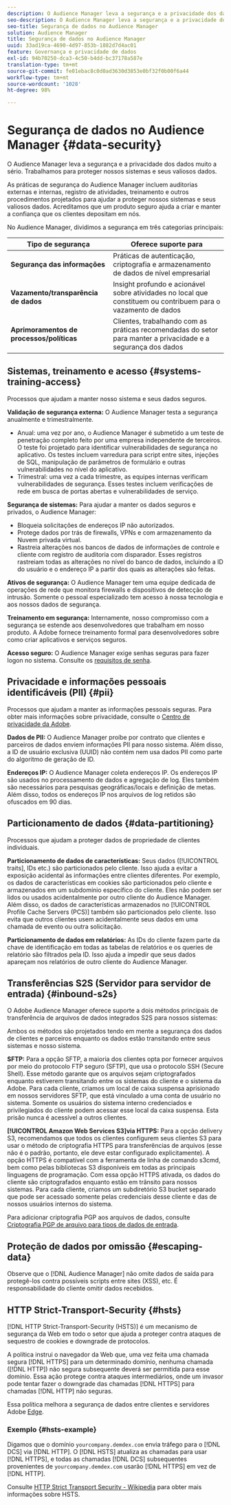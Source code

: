 ```yaml
---
description: O Audience Manager leva a segurança e a privacidade dos dados muito a sério. Trabalhamos para proteger nossos sistemas e seus valiosos dados.
seo-description: O Audience Manager leva a segurança e a privacidade dos dados muito a sério. Trabalhamos para proteger nossos sistemas e seus valiosos dados.
seo-title: Segurança de dados no Audience Manager
solution: Audience Manager
title: Segurança de dados no Audience Manager
uuid: 33ad19ca-4690-4d97-853b-1882d7d4ac01
feature: Governança e privacidade de dados
exl-id: 94b70250-dca3-4c50-b4dd-bc37178a587e
translation-type: tm+mt
source-git-commit: fe01ebac8c0d0ad3630d3853e0bf32f0b00f6a44
workflow-type: tm+mt
source-wordcount: '1028'
ht-degree: 98%

---
```


# Segurança de dados no Audience Manager {#data-security}

O Audience Manager leva a segurança e a privacidade dos dados muito a sério. Trabalhamos para proteger nossos sistemas e seus valiosos dados.

As práticas de segurança do Audience Manager incluem auditorias externas e internas, registro de atividades, treinamento e outros procedimentos projetados para ajudar a proteger nossos sistemas e seus valiosos dados. Acreditamos que um produto seguro ajuda a criar e manter a confiança que os clientes depositam em nós.

No Audience Manager, dividimos a segurança em três categorias principais:

| Tipo de segurança | Oferece suporte para |
|---|---|
| **Segurança das informações** | Práticas de autenticação, criptografia e armazenamento de dados de nível empresarial |
| **Vazamento/transparência de dados** | Insight profundo e acionável sobre atividades no local que constituem ou contribuem para o vazamento de dados |
| **Aprimoramentos de processos/políticas** | Clientes, trabalhando com as práticas recomendadas do setor para manter a privacidade e a segurança dos dados |

## Sistemas, treinamento e acesso {#systems-training-access}

Processos que ajudam a manter nosso sistema e seus dados seguros.

**Validação de segurança externa:** O Audience Manager testa a segurança anualmente e trimestralmente.

* Anual: uma vez por ano, o Audience Manager é submetido a um teste de penetração completo feito por uma empresa independente de terceiros. O teste foi projetado para identificar vulnerabilidades de segurança no aplicativo. Os testes incluem varredura para script entre sites, injeções de SQL, manipulação de parâmetros de formulário e outras vulnerabilidades no nível do aplicativo.
* Trimestral: uma vez a cada trimestre, as equipes internas verificam vulnerabilidades de segurança. Esses testes incluem verificações de rede em busca de portas abertas e vulnerabilidades de serviço.

**Segurança de sistemas:**  Para ajudar a manter os dados seguros e privados, o Audience Manager:

* Bloqueia solicitações de endereços IP não autorizados.
* Protege dados por trás de firewalls, VPNs e com armazenamento da Nuvem privada virtual.
* Rastreia alterações nos bancos de dados de informações de controle e cliente com registro de auditoria com disparador. Esses registros rastreiam todas as alterações no nível do banco de dados, incluindo a ID do usuário e o endereço IP a partir dos quais as alterações são feitas.

**Ativos de segurança:** O Audience Manager tem uma equipe dedicada de operações de rede que monitora firewalls e dispositivos de detecção de intrusão. Somente o pessoal especializado tem acesso à nossa tecnologia e aos nossos dados de segurança.

**Treinamento em segurança:**  Internamente, nosso compromisso com a segurança se estende aos desenvolvedores que trabalham em nosso produto. A Adobe fornece treinamento formal para desenvolvedores sobre como criar aplicativos e serviços seguros.

**Acesso seguro:** O Audience Manager exige senhas seguras para fazer logon no sistema. Consulte os [requisitos de senha](../../reference/password-requirements.md).

## Privacidade e informações pessoais identificáveis (PII) {#pii}

Processos que ajudam a manter as informações pessoais seguras. Para obter mais informações sobre privacidade, consulte o [Centro de privacidade da Adobe](https://www.adobe.com/pt/privacy/advertising-services.html).

**Dados de PII:** O Audience Manager proíbe por contrato que clientes e parceiros de dados enviem informações PII para nosso sistema. Além disso, a ID de usuário exclusiva (UUID) não contém nem usa dados PII como parte do algoritmo de geração de ID.

**Endereços IP:** O Audience Manager coleta endereços IP. Os endereços IP são usados no processamento de dados e agregação de log. Eles também são necessários para pesquisas geográficas/locais e definição de metas. Além disso, todos os endereços IP nos arquivos de log retidos são ofuscados em 90 dias.

## Particionamento de dados {#data-partitioning}

Processos que ajudam a proteger dados de propriedade de clientes individuais.

**Particionamento de dados de características:**  Seus dados ([!UICONTROL traits], IDs etc.) são particionados pelo cliente. Isso ajuda a evitar a exposição acidental às informações entre clientes diferentes. Por exemplo, os dados de características em cookies são particionados pelo cliente e armazenados em um subdomínio específico do cliente. Eles não podem ser lidos ou usados acidentalmente por outro cliente do Audience Manager. Além disso, os dados de características armazenados no [!UICONTROL Profile Cache Servers (PCS)] também são particionados pelo cliente. Isso evita que outros clientes usem acidentalmente seus dados em uma chamada de evento ou outra solicitação.

**Particionamento de dados em relatórios:** As IDs do cliente fazem parte da chave de identificação em todas as tabelas de relatórios e os queries de relatório são filtrados pela ID. Isso ajuda a impedir que seus dados apareçam nos relatórios de outro cliente do Audience Manager.

## Transferências S2S (Servidor para servidor de entrada) {#inbound-s2s}

O Adobe Audience Manager oferece suporte a dois métodos principais de transferência de arquivos de dados integrados S2S para nossos sistemas:

Ambos os métodos são projetados tendo em mente a segurança dos dados de clientes e parceiros enquanto os dados estão transitando entre seus sistemas e nosso sistema.

**SFTP:** Para a opção SFTP, a maioria dos clientes opta por fornecer arquivos por meio do protocolo FTP seguro (SFTP), que usa o protocolo SSH (Secure Shell). Esse método garante que os arquivos sejam criptografados enquanto estiverem transitando entre os sistemas do cliente e o sistema da Adobe. Para cada cliente, criamos um local de caixa suspensa aprisionado em nossos servidores SFTP, que está vinculado a uma conta de usuário no sistema. Somente os usuários do sistema interno credenciados e privilegiados do cliente podem acessar esse local da caixa suspensa. Esta prisão nunca é acessível a outros clientes.

**[!UICONTROL Amazon Web Services S3]via HTTPS:** Para a opção delivery S3, recomendamos que todos os clientes configurem seus clientes S3 para usar o método de criptografia HTTPS para transferências de arquivos (esse não é o padrão, portanto, ele deve estar configurado explicitamente). A opção HTTPS é compatível com a ferramenta de linha de comando s3cmd, bem como pelas bibliotecas S3 disponíveis em todas as principais linguagens de programação. Com essa opção HTTPS ativada, os dados do cliente são criptografados enquanto estão em trânsito para nossos sistemas. Para cada cliente, criamos um subdiretório S3 bucket separado que pode ser acessado somente pelas credenciais desse cliente e das de nossos usuários internos do sistema.

Para adicionar criptografia PGP aos arquivos de dados, consulte [Criptografia PGP de arquivo para tipos de dados de entrada](../../integration/sending-audience-data/batch-data-transfer-explained/inbound-file-encryption.md).

## Proteção de dados por omissão {#escaping-data}

Observe que o [!DNL Audience Manager] não omite dados de saída para protegê-los contra possíveis scripts entre sites (XSS), etc. É responsabilidade do cliente omitir dados recebidos.

## HTTP Strict-Transport-Security {#hsts}

[!DNL HTTP Strict-Transport-Security (HSTS)] é um mecanismo de segurança da Web em todo o setor que ajuda a proteger contra ataques de sequestro de cookies e downgrade de protocolos.

A política instrui o navegador da Web que, uma vez feita uma chamada segura [!DNL HTTPS] para um determinado domínio, nenhuma chamada ([!DNL HTTP]) não segura subsequente deverá ser permitida para esse domínio. Essa ação protege contra ataques intermediários, onde um invasor pode tentar fazer o downgrade das chamadas [!DNL HTTPS] para chamadas [!DNL HTTP] não seguras.

Essa política melhora a segurança de dados entre clientes e servidores Adobe [Edge](../../reference/system-components/components-edge.md).

### Exemplo {#hsts-example}

Digamos que o domínio `yourcompany.demdex.com` envia tráfego para o [!DNL DCS] via [!DNL HTTP]. O [!DNL HSTS] atualiza as chamadas para usar [!DNL HTTPS], e todas as chamadas [!DNL DCS] subsequentes provenientes de `yourcompany.demdex.com` usarão [!DNL HTTPS] em vez de [!DNL HTTP].

Consulte [HTTP Strict Transport Security - Wikipedia](https://en.wikipedia.org/wiki/HTTP_Strict_Transport_Security) para obter mais informações sobre HSTS.
